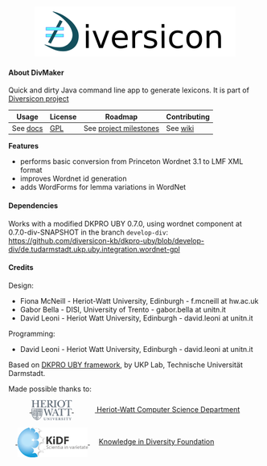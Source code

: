 <p class="josman-to-strip" align="center">
<img alt="DiverCLI" src="docs/img/diversicon-core-writing-100px.png" >
<br/>
</p>

#### About DivMaker


Quick and dirty Java command line app to generate lexicons. It is part of <a href="https://github.com/diversicon-kb/diversicon-core" target="_blank">Diversicon project</a>

|**Usage**|**License**|**Roadmap**|**Contributing**|
|-----------|---------|-----------|----------------|
| See [docs](docs) |[GPL](LICENSE.txt) | See [project milestones](../../milestones) | See [wiki](../../wiki)|


**Features**

- performs basic conversion from Princeton Wordnet 3.1 to LMF XML format
- improves Wordnet id generation
- adds WordForms for lemma variations in WordNet 


#### Dependencies

Works with a modified DKPRO UBY 0.7.0, using wordnet component at 0.7.0-div-SNAPSHOT in the branch `develop-div`: https://github.com/diversicon-kb/dkpro-uby/blob/develop-div/de.tudarmstadt.ukp.uby.integration.wordnet-gpl


#### Credits

Design:

* Fiona McNeill - Heriot-Watt University, Edinburgh - f.mcneill at hw.ac.uk 
* Gabor Bella - DISI, University of Trento -  gabor.bella at unitn.it
* David Leoni - Heriot Watt University, Edinburgh - david.leoni at unitn.it

Programming:  

* David Leoni - Heriot Watt University, Edinburgh - david.leoni at unitn.it

Based on <a href="http://dkpro.github.io/dkpro-uby/" target="blank">DKPRO UBY framework</a>, by UKP Lab, Technische Universität Darmstadt.

Made possible thanks to:

&emsp;&emsp;&emsp;<a href="https://www.hw.ac.uk/schools/mathematical-computer-sciences/departments/computer-science.htm" target="_blank"> <img src="docs/img/hw.webp" width="80px" style="vertical-align:middle;"> </a> &emsp;&emsp;&emsp;<a href="https://www.hw.ac.uk/schools/mathematical-computer-sciences/departments/computer-science.htm" target="_blank"> Heriot-Watt Computer Science Department </a>  

&emsp;<a href="http://kidf.eu" target="_blank"> <img style="vertical-align:middle;" width="140px" src="docs/img/kidf-scientia.png"> </a> &emsp; <a href="http://kidf.eu" target="_blank"> Knowledge in Diversity Foundation </a> <br/>
